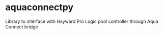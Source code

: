 # aquaconnectpy
Library to interface with Hayward Pro Logic pool controller through Aqua Connect bridge
